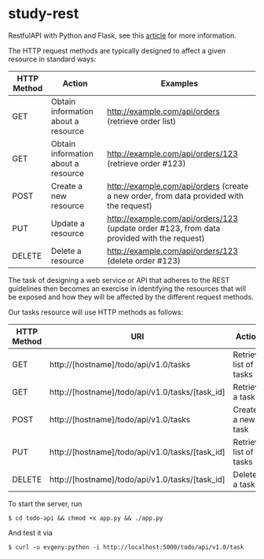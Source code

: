 # study-rest
RestfulAPI with Python and Flask, see this [article](https://blog.miguelgrinberg.com/post/designing-a-restful-api-with-python-and-flask) for more information. 

The HTTP request methods are typically designed to affect a given resource in standard ways:

| HTTP Method | Action | Examples | 
|-------------|--------|----------|
| GET |  Obtain information about a resource | http://example.com/api/orders (retrieve order list) | 
| GET | Obtain information about a resource | http://example.com/api/orders/123 (retrieve order #123) | 
| POST | Create a new resource | http://example.com/api/orders (create a new order, from data provided with the request) |
| PUT | Update a resource | http://example.com/api/orders/123 (update order #123, from data provided with the request) |  
| DELETE | Delete a resource | http://example.com/api/orders/123 (delete order #123) | 

The task of designing a web service or API that adheres to the REST guidelines then becomes an exercise in identifying the resources that will be exposed and how they will be affected by the different request methods.

Our tasks resource will use HTTP methods as follows:

| HTTP Method | URI | Action | 
|-------------|-----|--------|
| GET | http://[hostname]/todo/api/v1.0/tasks | Retrieve list of tasks | 
| GET | http://[hostname]/todo/api/v1.0/tasks/[task_id] | Retrieve a task | 
| POST | http://[hostname]/todo/api/v1.0/tasks | Create a new task | 
| PUT | http://[hostname]/todo/api/v1.0/tasks/[task_id] | Retrieve list of tasks | 
| DELETE | http://[hostname]/todo/api/v1.0/tasks/[task_id] | Delete a task | 

To start the server, run
``` console
$ cd todo-api && chmod +x app.py && ./app.py
```
And test it via
``` console
$ curl -u evgeny:python -i http://localhost:5000/todo/api/v1.0/task
```
